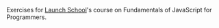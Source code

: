 Exercises for [Launch School](https://launchschool.com)'s course on Fundamentals of JavaScript for Programmers.
